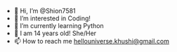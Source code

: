 - 👋 Hi, I’m @Shion7581
- 👀 I’m interested in Coding!
- 🌱 I’m currently learning Python
- 🎉 I am 14 years old! She/Her
- 📫 How to reach me hellouniverse.khushi@gmail.com

<!---
Shion7581/Shion7581 is a ✨ special ✨ repository because its `README.md` (this file) appears on your GitHub profile.
You can click the Preview link to take a look at your changes.
--->
